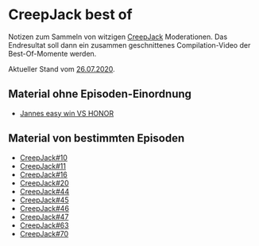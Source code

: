 # CreepJack best of

Notizen zum Sammeln von witzigen [CreepJack](http://creepjack.de) Moderationen. Das Endresultat soll dann ein 
zusammen geschnittenes Compilation-Video der Best-Of-Momente werden.

Aktueller Stand vom [26.07.2020](https://shared-assets.adobe.com/link/05127271-0559-4990-7ffe-658d5b48b66f).

## Material ohne Episoden-Einordnung

* [Jannes easy win VS HONOR](https://www.twitch.tv/rocketbeanstv/clip/ResoluteStylishBobaNerfRedBlaster?filter=clips&range=all&sort=time)

## Material von bestimmten Episoden

* [CreepJack#10](creepjack-10.md)
* [CreepJack#11](creepjack-11.md)
* [CreepJack#16](creepjack-16.md)
* [CreepJack#20](creepjack-20.md)
* [CreepJack#44](creepjack-44.md)
* [CreepJack#45](creepjack-45.md)
* [CreepJack#46](creepjack-46.md)
* [CreepJack#47](creepjack-47.md)
* [CreepJack#63](creepjack-63.md)
* [CreepJack#70](creepjack-70.md)
